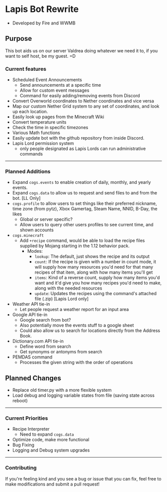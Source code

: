 # Lapis Bot Rewrite
* Developed by Fire and WWMB

## Purpose
This bot aids us on our server Valdrea doing whatever we need it to, if you want to self host, be my guest. =D

### Current features
* Scheduled Event Announcements
  * Send announcements at a specific time
  * Allow for custom event messages
  * Command for easily adding/removing events from Discord
* Convert Overworld coordinates to Nether coordinates and vice versa
* Map our custom Nether Grid system to any set of coordinates, and look up each location.
* Easily look up pages from the Minecraft Wiki
* Convert temperature units
* Check the time in specific timezones
* Various Math functions
* Easily update bot with the github repository from inside Discord.
* Lapis Lord permission system
  * only people designated as Lapis Lords can run administrative commands
___
### Planned Additions
* Expand `cogs.events` to enable creation of daily, monthly, and yearly events.
* Expand `cogs.data` to allow us to request and send files to and from the bot. [LL Only]
* `cogs.profile` to allow users to set things like their preferred nickname, time zone (from pytz), Xbox Gamertag, Steam Name, NNID, B-Day, the likes
  * Global or server specific?
  * Allow users to query other users profiles to see current time, and shown accounts
* `cogs.minecraft`
  * Add `+recipe` command, would be able to load the recipe files supplied by Mojang starting in the 1.12 behavior pack.
    * Modes:
      * `lookup`: The default, just shows the recipe and its output
      * `count`: If the recipe is given with a number in count mode, it will supply how many resources you'd need for that many recipes of that item, along with how many items you'll get
      * `items`: Kind of a reverse count, supply how many items you'd want and it'd give you how many recipes you'd need to make, along with the needed resources
      * `update`: Updates the recipes using the command's attached file (.zip) [Lapis Lord only]
* Weather API tie-in
  * Let people request a weather report for an input area
* Google API tie-in
  * Google search from bot?
  * Also potentially move the events stuff to a google sheet
  * Could also allow us to search for locations directly from the Address Book.
* Dictionary.com API tie-in
  * Define word from search
  * Get synonyms or antonyms from search
* PEMDAS command
  * Processes the given string with the order of operations
## Planned Changes
* Replace old timer.py with a more flexible system
* Load debug and logging variable states from file (saving state across reboot)
___
### Current Priorities
* Recipe Interpreter
  * Need to expand `cogs.data`
* Optimize code, make more functional
* Bug Fixing
* Logging and Debug system upgrades
___
### Contributing
If you're feeling kind and you see a bug or issue that you can fix, feel free to make modifications and submit a pull request!
